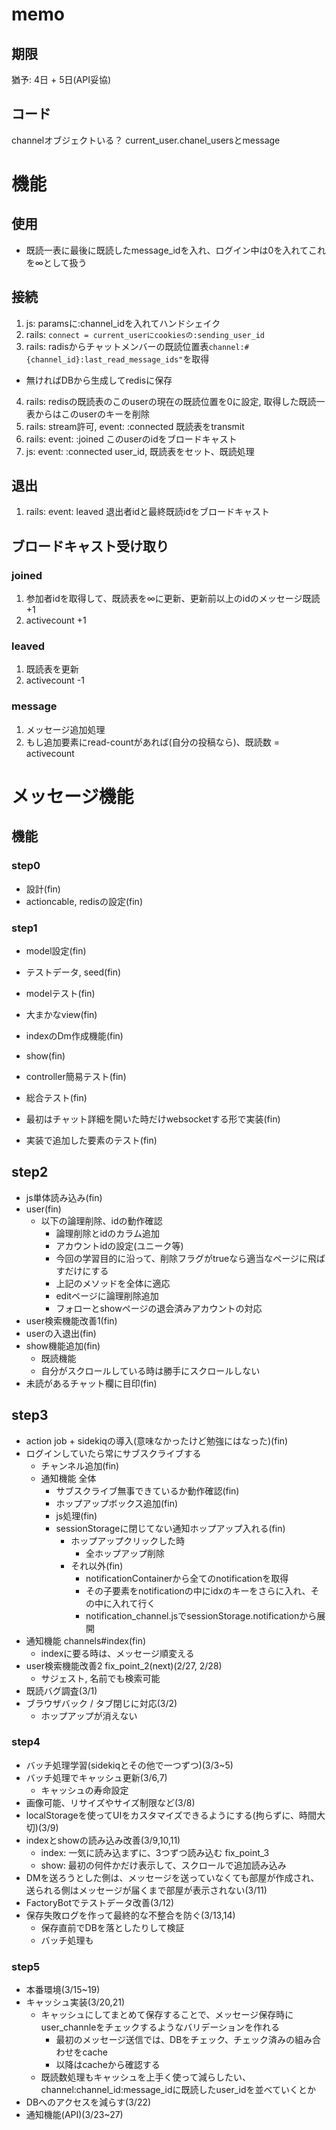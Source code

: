 # memo
## 期限
猶予: 4日 + 5日(API妥協)
## コード
channelオブジェクトいる？
current_user.chanel_usersとmessage

# 機能
## 使用
- 既読一表に最後に既読したmessage_idを入れ、ログイン中は0を入れてこれを∞として扱う
## 接続
1. js: paramsに:channel_idを入れてハンドシェイク
2. rails: `connect = current_userにcookiesの:sending_user_id`
3. rails: radisからチャットメンバーの既読位置表`channel:#{channel_id}:last_read_message_ids"`を取得
- 無ければDBから生成してredisに保存
4. rails: redisの既読表のこのuserの現在の既読位置を0に設定, 取得した既読一表からはこのuserのキーを削除
5. rails: stream許可, event: :connected 既読表をtransmit
6. rails: event: :joined このuserのidをブロードキャスト
7. js: event: :connected user_id, 既読表をセット、既読処理

## 退出
1. rails: event: leaved 退出者idと最終既読idをブロードキャスト

## ブロードキャスト受け取り
### joined
1. 参加者idを取得して、既読表を∞に更新、更新前以上のidのメッセージ既読+1
2. activecount +1

### leaved
1. 既読表を更新
2. activecount -1

### message
1. メッセージ追加処理
2. もし追加要素にread-countがあれば(自分の投稿なら)、既読数 = activecount

# メッセージ機能
## 機能
### step0
- 設計(fin)
- actioncable, redisの設定(fin)

### step1
- model設定(fin)
- テストデータ, seed(fin)
- modelテスト(fin)
- 大まかなview(fin)
- indexのDm作成機能(fin)
- show(fin)

- controller簡易テスト(fin)
- 総合テスト(fin)

- 最初はチャット詳細を開いた時だけwebsocketする形で実装(fin)
- 実装で追加した要素のテスト(fin)
## step2
- js単体読み込み(fin)
- user(fin)
  - 以下の論理削除、idの動作確認
    - 論理削除とidのカラム追加
    - アカウントidの設定(ユニーク等)
    - 今回の学習目的に沿って、削除フラグがtrueなら適当なページに飛ばすだけにする
    - 上記のメソッドを全体に適応
    - editページに論理削除追加
    - フォローとshowページの退会済みアカウントの対応
- user検索機能改善1(fin)
- userの入退出(fin)
- show機能追加(fin)
  - 既読機能
  - 自分がスクロールしている時は勝手にスクロールしない
- 未読があるチャット欄に目印(fin)
## step3
- action job + sidekiqの導入(意味なかったけど勉強にはなった)(fin)
- ログインしていたら常にサブスクライブする
  - チャンネル追加(fin)
  - 通知機能 全体
    - サブスクライブ無事できているか動作確認(fin)
    - ホップアップボックス追加(fin)
    - js処理(fin)
    - sessionStorageに閉じてない通知ホップアップ入れる(fin)
      - ホップアップクリックした時
        - 全ホップアップ削除
      - それ以外(fin)
        - notificationContainerから全てのnotificationを取得
        - その子要素をnotificationの中にidxのキーをさらに入れ、その中に入れて行く
        - notification_channel.jsでsessionStorage.notificationから展開
- 通知機能 channels#index(fin)
  - indexに要る時は、メッセージ順変える
- user検索機能改善2 fix_point_2(next)(2/27, 2/28)
  - サジェスト, 名前でも検索可能
- 既読バグ調査(3/1)
- ブラウザバック / タブ閉じに対応(3/2)
  - ホップアップが消えない

### step4
- バッチ処理学習(sidekiqとその他で一つずつ)(3/3~5)
- バッチ処理でキャッシュ更新(3/6,7)
  - キャッシュの寿命設定
- 画像可能、リサイズやサイズ制限など(3/8)
- localStorageを使ってUIをカスタマイズできるようにする(拘らずに、時間大切)(3/9)
- indexとshowの読み込み改善(3/9,10,11)
  - index: 一気に読み込まずに、3つずつ読み込む fix_point_3
  - show: 最初の何件かだけ表示して、スクロールで追加読み込み
- DMを送ろうとした側は、メッセージを送っていなくても部屋が作成され、送られる側はメッセージが届くまで部屋が表示されない(3/11)
- FactoryBotでテストデータ改善(3/12)
- 保存失敗ログを作って最終的な不整合を防ぐ(3/13,14)
  - 保存直前でDBを落としたりして検証
  - バッチ処理も

### step5
- 本番環境(3/15~19)
- キャッシュ実装(3/20,21)
  - キャッシュにしてまとめて保存することで、メッセージ保存時にuser_channleをチェックするようなバリデーションを作れる
    - 最初のメッセージ送信では、DBをチェック、チェック済みの組み合わせをcache
    - 以降はcacheから確認する
  - 既読数処理もキャッシュを上手く使って減らしたい、channel:channel_id:message_idに既読したuser_idを並べていくとか
- DBへのアクセスを減らす(3/22)
- 通知機能(API)(3/23~27)

